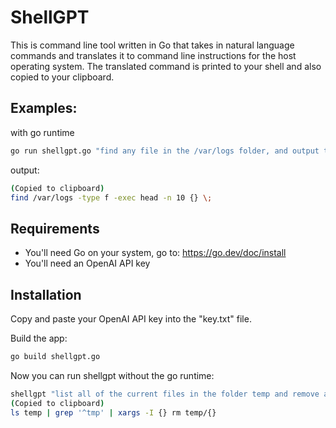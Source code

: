 # ShellGPT

This is command line tool written in Go that takes in natural language commands and translates it to command line instructions for the host operating system. The translated command is printed to your shell and also copied to your clipboard.

## Examples:

with go runtime 
```bash
go run shellgpt.go "find any file in the /var/logs folder, and output the first 10 lines of each file"
```

output:
```bash
(Copied to clipboard)
find /var/logs -type f -exec head -n 10 {} \;
```

## Requirements

- You'll need Go on your system, go to: https://go.dev/doc/install
- You'll need an OpenAI API key

## Installation

Copy and paste your OpenAI API key into the "key.txt" file.

Build the app:
```bash
go build shellgpt.go
```

Now you can run shellgpt without the go runtime:

```bash
shellgpt "list all of the current files in the folder temp and remove any that starts with 'tmp'"
(Copied to clipboard)
ls temp | grep '^tmp' | xargs -I {} rm temp/{}
```

